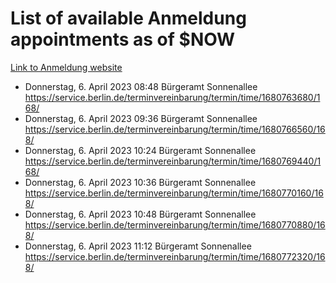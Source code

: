 # List of available Anmeldung appointments as of $NOW
[Link to Anmeldung website](https://service.berlin.de/terminvereinbarung/termin/tag.php?termin=1&anliegen[]=120686&dienstleisterlist=122210,122217,327316,122219,327312,122227,327314,122231,327346,122243,327348,122254,122252,329742,122260,329745,122262,329748,122271,327278,122273,327274,122277,327276,330436,122280,327294,122282,327290,122284,327292,122291,327270,122285,327266,122286,327264,122296,327268,150230,329760,122297,327286,122294,327284,122312,329763,122314,329775,122304,327330,122311,327334,122309,327332,317869,122281,327352,122279,329772,122283,122276,327324,122274,327326,122267,329766,122246,327318,122251,327320,122257,327322,122208,327298,122226,327300&herkunft=http%3A%2F%2Fservice.berlin.de%2Fdienstleistung%2F120686%2F)
- Donnerstag, 6. April 2023 08:48 Bürgeramt Sonnenallee https://service.berlin.de/terminvereinbarung/termin/time/1680763680/168/
- Donnerstag, 6. April 2023 09:36 Bürgeramt Sonnenallee https://service.berlin.de/terminvereinbarung/termin/time/1680766560/168/
- Donnerstag, 6. April 2023 10:24 Bürgeramt Sonnenallee https://service.berlin.de/terminvereinbarung/termin/time/1680769440/168/
- Donnerstag, 6. April 2023 10:36 Bürgeramt Sonnenallee https://service.berlin.de/terminvereinbarung/termin/time/1680770160/168/
- Donnerstag, 6. April 2023 10:48 Bürgeramt Sonnenallee https://service.berlin.de/terminvereinbarung/termin/time/1680770880/168/
- Donnerstag, 6. April 2023 11:12 Bürgeramt Sonnenallee https://service.berlin.de/terminvereinbarung/termin/time/1680772320/168/
